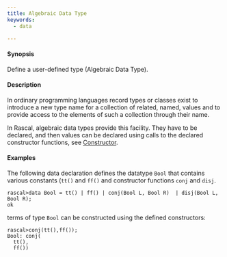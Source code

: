```yaml
---
title: Algebraic Data Type
keywords:
  - data

---
```



#### Synopsis

Define a user-defined type (Algebraic Data Type).

#### Description

In ordinary programming languages record types or classes exist to introduce a new type name for a collection of related, 
named, values and to provide access to the elements of such a collection through their name. 

In Rascal, algebraic data types provide this facility. They have to be declared, and
then values can be declared using calls to the declared constructor functions,
see [Constructor](../../../Rascal/Expressions/Values/Constructor/).

#### Examples

The following data declaration defines the datatype `Bool` that contains various constants (`tt()` and `ff()`
and constructor functions `conj` and `disj`.

```rascal-shell ,continue
rascal>data Bool = tt() | ff() | conj(Bool L, Bool R)  | disj(Bool L, Bool R);
ok
```
terms of type `Bool` can be constructed using the defined constructors:

```rascal-shell ,continue
rascal>conj(tt(),ff());
Bool: conj(
  tt(),
  ff())
```



